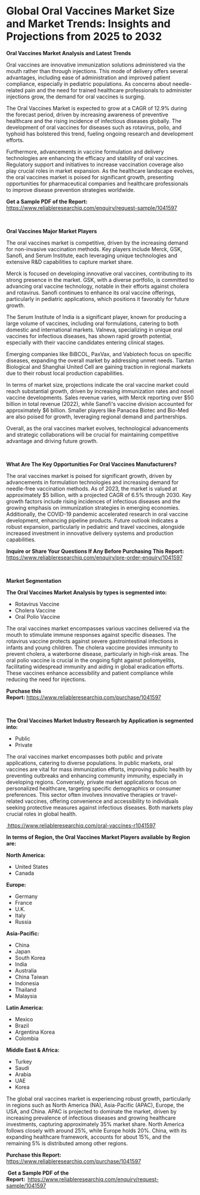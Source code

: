 <p><h1>Global Oral Vaccines Market Size and Market Trends: Insights and Projections from 2025 to 2032</h1></p><p><strong>Oral Vaccines Market Analysis and Latest Trends</strong></p>
<p><p>Oral vaccines are innovative immunization solutions administered via the mouth rather than through injections. This mode of delivery offers several advantages, including ease of administration and improved patient compliance, especially in pediatric populations. As concerns about needle-related pain and the need for trained healthcare professionals to administer injections grow, the demand for oral vaccines is surging.</p><p>The Oral Vaccines Market is expected to grow at a CAGR of 12.9% during the forecast period, driven by increasing awareness of preventive healthcare and the rising incidence of infectious diseases globally. The development of oral vaccines for diseases such as rotavirus, polio, and typhoid has bolstered this trend, fueling ongoing research and development efforts.</p><p>Furthermore, advancements in vaccine formulation and delivery technologies are enhancing the efficacy and stability of oral vaccines. Regulatory support and initiatives to increase vaccination coverage also play crucial roles in market expansion. As the healthcare landscape evolves, the oral vaccines market is poised for significant growth, presenting opportunities for pharmaceutical companies and healthcare professionals to improve disease prevention strategies worldwide.</p></p>
<p><strong>Get a Sample PDF of the Report:&nbsp;</strong> <a href="https://www.reliableresearchiq.com/enquiry/request-sample/1041597?utm_campaign=3096&utm_medium=2&utm_source=Github&utm_content=ia&utm_term=19042025&utm_id=oral-vaccines">https://www.reliableresearchiq.com/enquiry/request-sample/1041597</a></p>
<p>&nbsp;</p>
<p><strong>Oral Vaccines Major Market Players</strong></p>
<p><p>The oral vaccines market is competitive, driven by the increasing demand for non-invasive vaccination methods. Key players include Merck, GSK, Sanofi, and Serum Institute, each leveraging unique technologies and extensive R&D capabilities to capture market share. </p><p>Merck is focused on developing innovative oral vaccines, contributing to its strong presence in the market. GSK, with a diverse portfolio, is committed to advancing oral vaccine technology, notable in their efforts against cholera and rotavirus. Sanofi continues to enhance its oral vaccine offerings, particularly in pediatric applications, which positions it favorably for future growth.</p><p>The Serum Institute of India is a significant player, known for producing a large volume of vaccines, including oral formulations, catering to both domestic and international markets. Valneva, specializing in unique oral vaccines for infectious diseases, has shown rapid growth potential, especially with their vaccine candidates entering clinical stages. </p><p>Emerging companies like BiBCOL, PaxVax, and Vabiotech focus on specific diseases, expanding the overall market by addressing unmet needs. Tiantan Biological and Shanghai United Cell are gaining traction in regional markets due to their robust local production capabilities.</p><p>In terms of market size, projections indicate the oral vaccine market could reach substantial growth, driven by increasing immunization rates and novel vaccine developments. Sales revenue varies, with Merck reporting over $50 billion in total revenue (2022), while Sanofi's vaccine division accounted for approximately $6 billion. Smaller players like Panacea Biotec and Bio-Med are also poised for growth, leveraging regional demand and partnerships.</p><p>Overall, as the oral vaccines market evolves, technological advancements and strategic collaborations will be crucial for maintaining competitive advantage and driving future growth.</p></p>
<p>&nbsp;</p>
<p><strong>What Are The Key Opportunities For Oral Vaccines Manufacturers?</strong></p>
<p><p>The oral vaccines market is poised for significant growth, driven by advancements in formulation technologies and increasing demand for needle-free vaccination methods. As of 2023, the market is valued at approximately $5 billion, with a projected CAGR of 6.5% through 2030. Key growth factors include rising incidences of infectious diseases and the growing emphasis on immunization strategies in emerging economies. Additionally, the COVID-19 pandemic accelerated research in oral vaccine development, enhancing pipeline products. Future outlook indicates a robust expansion, particularly in pediatric and travel vaccines, alongside increased investment in innovative delivery systems and production capabilities.</p></p>
<p><strong>Inquire or Share Your Questions If Any Before Purchasing This Report:</strong> <a href="https://www.reliableresearchiq.com/enquiry/pre-order-enquiry/1041597?utm_campaign=3096&utm_medium=2&utm_source=Github&utm_content=ia&utm_term=19042025&utm_id=oral-vaccines">https://www.reliableresearchiq.com/enquiry/pre-order-enquiry/1041597</a></p>
<p>&nbsp;</p>
<p><strong>Market Segmentation</strong></p>
<p><strong>The Oral Vaccines Market Analysis by types is segmented into:</strong></p>
<p><ul><li>Rotavirus Vaccine</li><li>Cholera Vaccine</li><li>Oral Polio Vaccine</li></ul></p>
<p><p>The oral vaccines market encompasses various vaccines delivered via the mouth to stimulate immune responses against specific diseases. The rotavirus vaccine protects against severe gastrointestinal infections in infants and young children. The cholera vaccine provides immunity to prevent cholera, a waterborne disease, particularly in high-risk areas. The oral polio vaccine is crucial in the ongoing fight against poliomyelitis, facilitating widespread immunity and aiding in global eradication efforts. These vaccines enhance accessibility and patient compliance while reducing the need for injections.</p></p>
<p><strong>Purchase this Report:&nbsp;</strong><a href="https://www.reliableresearchiq.com/purchase/1041597?utm_campaign=3096&utm_medium=2&utm_source=Github&utm_content=ia&utm_term=19042025&utm_id=oral-vaccines">https://www.reliableresearchiq.com/purchase/1041597</a></p>
<p>&nbsp;</p>
<p><strong>The Oral Vaccines Market Industry Research by Application is segmented into:</strong></p>
<p><ul><li>Public</li><li>Private</li></ul></p>
<p><p>The oral vaccines market encompasses both public and private applications, catering to diverse populations. In public markets, oral vaccines are vital for mass immunization efforts, improving public health by preventing outbreaks and enhancing community immunity, especially in developing regions. Conversely, private market applications focus on personalized healthcare, targeting specific demographics or consumer preferences. This sector often involves innovative therapies or travel-related vaccines, offering convenience and accessibility to individuals seeking protective measures against infectious diseases. Both markets play crucial roles in global health.</p></p>
<p><a href="https://www.reliableresearchiq.com/oral-vaccines-r1041597?utm_campaign=3096&utm_medium=2&utm_source=Github&utm_content=ia&utm_term=19042025&utm_id=oral-vaccines">&nbsp;https://www.reliableresearchiq.com/oral-vaccines-r1041597</a></p>
<p><strong>In terms of Region, the Oral Vaccines Market Players available by Region are:</strong></p>
<p>
    <p> <strong> North America: </strong>
        <ul>
            <li>United States</li>
            <li>Canada</li>
        </ul>
        </p> 
    <p> <strong> Europe: </strong>
        <ul>
            <li>Germany</li>
            <li>France</li>
            <li>U.K.</li>
            <li>Italy</li>
            <li>Russia</li>
        </ul>
        </p> 
    <p> <strong> Asia-Pacific: </strong>
        <ul>
            <li>China</li>
            <li>Japan</li>
            <li>South Korea</li>
            <li>India</li>
            <li>Australia</li>
            <li>China Taiwan</li>
            <li>Indonesia</li>
            <li>Thailand</li>
            <li>Malaysia</li>
        </ul>
        </p> 
    <p> <strong> Latin America: </strong>
        <ul>
            <li>Mexico</li>
            <li>Brazil</li>
            <li>Argentina Korea</li>
            <li>Colombia</li>
        </ul>
        </p> 
    <p> <strong> Middle East & Africa: </strong>
        <ul>
            <li>Turkey</li>
            <li>Saudi</li>
            <li>Arabia</li>
            <li>UAE</li>
            <li>Korea</li>
        </ul>
    </p>
    </p>
<p><p>The global oral vaccines market is experiencing robust growth, particularly in regions such as North America (NA), Asia-Pacific (APAC), Europe, the USA, and China. APAC is projected to dominate the market, driven by increasing prevalence of infectious diseases and growing healthcare investments, capturing approximately 35% market share. North America follows closely with around 25%, while Europe holds 20%. China, with its expanding healthcare framework, accounts for about 15%, and the remaining 5% is distributed among other regions.</p></p>
<p><strong>Purchase this Report: </strong><a href="https://www.reliableresearchiq.com/purchase/1041597?utm_campaign=3096&utm_medium=2&utm_source=Github&utm_content=ia&utm_term=19042025&utm_id=oral-vaccines">https://www.reliableresearchiq.com/purchase/1041597</a></p>
<p>&nbsp;<strong>Get a Sample PDF of the Report:&nbsp;&nbsp;</strong><a href="https://www.reliableresearchiq.com/enquiry/request-sample/1041597?utm_campaign=3096&utm_medium=2&utm_source=Github&utm_content=ia&utm_term=19042025&utm_id=oral-vaccines">https://www.reliableresearchiq.com/enquiry/request-sample/1041597</a></p>
<p><strong></strong></p>
<p><p></p><p></p><p></p></p>
